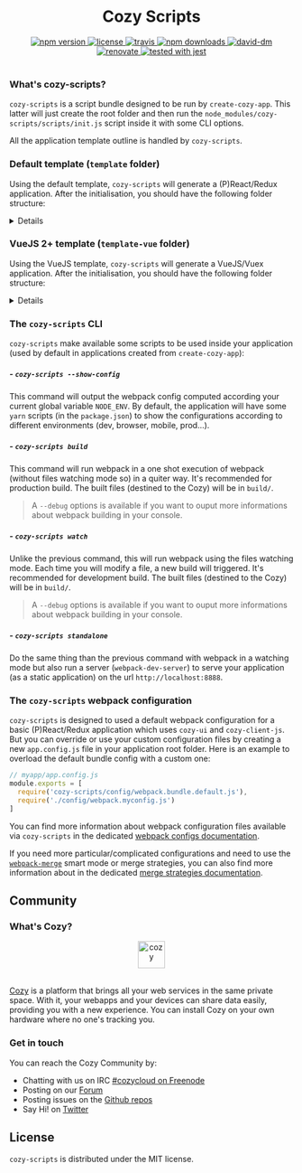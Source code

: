 <h1 align="center">Cozy Scripts</h1>

<div align="center">
  <a href="https://www.npmjs.com/package/cozy-scripts">
    <img src="https://img.shields.io/npm/v/cozy-scripts.svg" alt="npm version" />
  </a>
  <a href="https://github.com/CPatchane/create-cozy-app/blob/master/packages/cozy-scripts/LICENSE">
    <img src="https://img.shields.io/npm/l/cozy-scripts.svg" alt="license" />
  </a>
  <a href="https://travis-ci.org/CPatchane/create-cozy-app">
    <img src="https://img.shields.io/travis/CPatchane/create-cozy-app.svg" alt="travis" />
  </a>
  <a href="https://npmjs.org/package/cozy-scripts">
    <img src="https://img.shields.io/npm/dm/cozy-scripts.svg" alt="npm downloads" />
  </a>
  <a href="https://david-dm.org/cpatchane/create-cozy-app?path=packages/cozy-scripts">
    <img src="https://david-dm.org/cpatchane/create-cozy-app/status.svg?path=packages/cozy-scripts" alt="david-dm" />
  </a>
  <a href="https://renovateapp.com/">
    <img src="https://img.shields.io/badge/renovate-enabled-brightgreen.svg" alt="renovate" />
  </a>
  <a href="https://github.com/facebook/jest">
    <img src="https://facebook.github.io/jest/img/jest-badge.svg" alt="tested with jest" />
  </a>
</div>

</br>

### What's cozy-scripts?

`cozy-scripts` is a script bundle designed to be run by `create-cozy-app`. This latter will just create the root folder and then run the `node_modules/cozy-scripts/scripts/init.js` script inside it with some CLI options.

All the application template outline is handled by `cozy-scripts`.

### Default template (`template` folder)

Using the default template, `cozy-scripts` will generate a \(P\)React/Redux application. After the initialisation, you should have the following folder structure:

<details>

```
mycozyapp/
    CONTRIBUTING.md
    LICENSE
    README.md
    jest.config.js
    manifest.webapp
    node_modules/
    package.json
    yarn.lock
    src/
        assets/
        components/
            App.jsx
            Sidebar.jsx
            HelloViews/
                Hello1.jsx
                Hello2.jsx
                Hello3.jsx
        lib/store.js
        locales/en.json
        styles/
            index.styl
            nav.css
        targets/
            browser/
                index.ejs
                index.jsx
            intents/
            mobile/
            vendor/
    test/
    .babelrc
    .editorconfig
    .eslintrc.json
    .github/
        .ISSUE_TEMPLATE
        .PULL_REQUEST_TEMPLATE
    .gitignore
    .stylintrc
    .travis.yml
    .tx/
        config
```

</details>

### VueJS 2+ template (`template-vue` folder)

Using the VueJS template, `cozy-scripts` will generate a VueJS/Vuex application. After the initialisation, you should have the following folder structure:

<details>

```
mycozyapp/
    app.config.js
    CONTRIBUTING.md
    LICENSE
    README.md
    jest.config.js
    manifest.webapp
    node_modules/
    package.json
    yarn.lock
    src/
        assets/
        components/
            App.vue
            Icon.vue
            HelloViews/
                Hello1.vue
                Hello2.vue
                Hello3.vue
        lib/
            store.js
            I18n/
        locales/en.json
        styles/
            index.styl
            nav.css
        targets/
            browser/
                index.ejs
                index.js
            intents/
            mobile/
            vendor/
    test/
    .babelrc
    .editorconfig
    .eslintrc.json
    .github/
        .ISSUE_TEMPLATE
        .PULL_REQUEST_TEMPLATE
    .gitignore
    .stylintrc
    .travis.yml
    .tx/
        config
```

</details>

### The `cozy-scripts` CLI

`cozy-scripts` make available some scripts to be used inside your application (used by default in applications created from `create-cozy-app`):

##### - `cozy-scripts --show-config`

This command will output the webpack config computed according your current global variable `NODE_ENV`. By default, the application will have some `yarn` scripts (in the `package.json`) to show the configurations according to different environments (dev, browser, mobile, prod...).

##### - `cozy-scripts build`

This command will run webpack in a one shot execution of webpack (without files watching mode so) in a quiter way. It's recommended for production build.
The built files (destined to the Cozy) will be in `build/`.

> A `--debug` options is available if you want to ouput more informations about webpack building in your console.

##### - `cozy-scripts watch`

Unlike the previous command, this will run webpack using the files watching mode. Each time you will modify a file, a new build will triggered. It's recommended for development build.
The built files (destined to the Cozy) will be in `build/`.

> A `--debug` options is available if you want to ouput more informations about webpack building in your console.

##### - `cozy-scripts standalone`

Do the same thing than the previous command with webpack in a watching mode but also run a server (`webpack-dev-server`) to serve your application (as a static application) on the url `http://localhost:8888`.

### The `cozy-scripts` webpack configuration

`cozy-scripts` is designed to used a default webpack configuration for a basic \(P\)React/Redux application which uses `cozy-ui` and `cozy-client-js`. But you can override or use your custom configuration files by creating a new `app.config.js` file in your application root folder. Here is an example to overload the default bundle config with a custom one:

```javascript
// myapp/app.config.js
module.exports = [
  require('cozy-scripts/config/webpack.bundle.default.js'),
  require('./config/webpack.myconfig.js')
]
```

You can find more information about webpack configuration files available via `cozy-scripts` in the dedicated [webpack configs documentation](docs/webpack-configs.md).

If you need more particular/complicated configurations and need to use the [`webpack-merge`](https://github.com/survivejs/webpack-merge#merging-with-strategies) smart mode or merge strategies, you can also find more information about in the dedicated [merge strategies documentation](docs/webpack-merge-strategies.md).


## Community

### What's Cozy?

<div align="center">
  <a href="https://cozy.io">
    <img src="https://cdn.rawgit.com/cozy/cozy-site/master/src/images/cozy-logo-name-horizontal-blue.svg" alt="cozy" height="48" />
  </a>
 </div>
 </br>

[Cozy] is a platform that brings all your web services in the same private space.  With it, your webapps and your devices can share data easily, providing you with a new experience. You can install Cozy on your own hardware where no one's tracking you.

### Get in touch

You can reach the Cozy Community by:

- Chatting with us on IRC [#cozycloud on Freenode][freenode]
- Posting on our [Forum][forum]
- Posting issues on the [Github repos][github]
- Say Hi! on [Twitter][twitter]


## License

`cozy-scripts` is distributed under the MIT license.


[cozy]: https://cozy.io "Cozy Cloud"
[freenode]: http://webchat.freenode.net/?randomnick=1&channels=%23cozycloud&uio=d4
[forum]: https://forum.cozy.io/
[github]: https://github.com/cozy/
[twitter]: https://twitter.com/cozycloud
